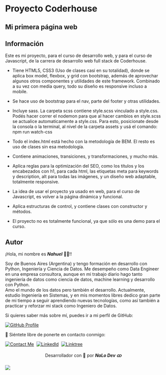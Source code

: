 # Proyecto Coderhouse

## Mi primera página web

## Información

Este es mi proyecto, para el curso de desarrollo web, y para el curso de Javascript, de la carrera de desarrollo web full stack de Coderhouse.

- Tiene HTML5, CSS3 (Uso de clases casi en su totalidad), donde se aplica box model, flexbox, y grid con bootstrap, además de aprovechar algunos otros componentes y utilidades de este framework. Combinado a su vez con media query, todo su diseño es responsive incluso a mobile.

- Se hace uso de bootstrap para el nav, parte del footer y otras utilidades.

- Incluye sass. La carpeta scss contiene style.scss vinculado a style.css. Podés hacer correr el nodemon para que al hacer cambios en style.scss se actualice automaticamente a style.css. Para esto, posicionate desde la consola o la terminal, al nivel de la carpeta assets y usá el comando: npm run watch-css 

- Todo el index.html está hecho con la metodología de BEM. El resto es uso de clases sin esa metodología.

- Contiene animaciones, transiciones, y transformaciones, y mucho más.

- Aplica reglas para la optimización del SEO, como los títulos y los encabezados con h1, para cada html, las etiquetas meta para keywords y description, alt para todas las imágenes, y un diseño web adaptable, totalmente responsive.

- La idea de usar el proyecto ya usado en web, para el curso de Javascript, es volver a la página dinámica y funcional.

- Aplica estructuras de control, y contiene clases con constructor y métodos. 

- El proyecto no es totalmente funcional, ya que sólo es una demo para el curso.

## **Autor**

<div>
  <p>¡Hola, mi nombre es <b><i>Nahuel</i></b> 👋🏽!! <br></p>
  <p>Soy de Buenos Aires (Argentina) y tengo formación en desarrollo con Python, Ingeniería y Ciencia de Datos. Me desempeño como Data Engineer en una empresa consultora, aunque en mi trabajo diario hago tanto ingeniería de datos como ciencia de datos, machine learning y desarrollo con Python.
  <br>Amo el mundo de los datos pero también el desarrollo. Actualmente, estudio Ingeniería en Sistemas, y en mis momentos libres dedico gran parte de mi tiempo a seguir aprendiendo nuevas tecnologías, como así también a practicar y reforzar mi stack como Ingeniero de Datos.</p>
</div>

Si quieres saber más sobre mí, puedes ir a mi perfil de GitHub:

[![GitHub Profile](https://img.shields.io/badge/GitHub:-Nahuel_Lopez_Dev♾️-05122A?flat&logo=github&logoColor=white&labelColor=343941)](https://github.com/nahuel-lopez-dev)
  
💬 Siéntete libre de ponerte en contacto conmigo:

[![Contact Me](https://img.shields.io/badge/Gmail-informational?flat&logo=Mail.Ru&logoColor=fff&color=c6362c)](mailto:nahue.developer1@gmail.com)&nbsp;
[![LinkedId](https://img.shields.io/badge/LinkedIn-informational?flat&logo=linkedin&logoColor=fff&color=0274b3)](https://www.linkedin.com/in/nahuel-developer/)&nbsp;
[![Linktree](https://img.shields.io/badge/-Linktree-323330?flat&logo=linktree&logoColor=#41e45f)](https://linktr.ee/nahuel.lopez)


<div align="center">
  <p>Desarrollador con 💙 por <i><b>NaLo Dev ထ</b></i></p>
</div>

<img src="https://capsule-render.vercel.app/api?type=waving&color=C2D9F8&height=80"/>



